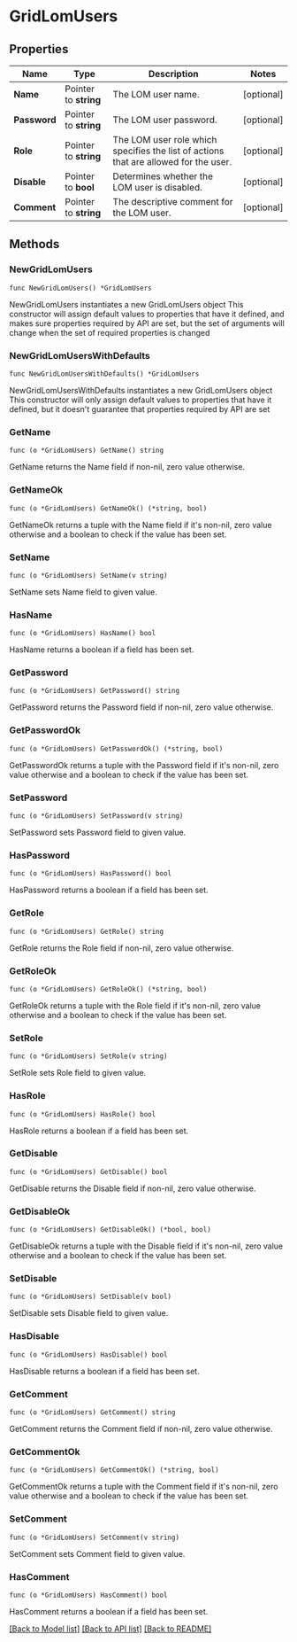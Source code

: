 # GridLomUsers

## Properties

Name | Type | Description | Notes
------------ | ------------- | ------------- | -------------
**Name** | Pointer to **string** | The LOM user name. | [optional] 
**Password** | Pointer to **string** | The LOM user password. | [optional] 
**Role** | Pointer to **string** | The LOM user role which specifies the list of actions that are allowed for the user. | [optional] 
**Disable** | Pointer to **bool** | Determines whether the LOM user is disabled. | [optional] 
**Comment** | Pointer to **string** | The descriptive comment for the LOM user. | [optional] 

## Methods

### NewGridLomUsers

`func NewGridLomUsers() *GridLomUsers`

NewGridLomUsers instantiates a new GridLomUsers object
This constructor will assign default values to properties that have it defined,
and makes sure properties required by API are set, but the set of arguments
will change when the set of required properties is changed

### NewGridLomUsersWithDefaults

`func NewGridLomUsersWithDefaults() *GridLomUsers`

NewGridLomUsersWithDefaults instantiates a new GridLomUsers object
This constructor will only assign default values to properties that have it defined,
but it doesn't guarantee that properties required by API are set

### GetName

`func (o *GridLomUsers) GetName() string`

GetName returns the Name field if non-nil, zero value otherwise.

### GetNameOk

`func (o *GridLomUsers) GetNameOk() (*string, bool)`

GetNameOk returns a tuple with the Name field if it's non-nil, zero value otherwise
and a boolean to check if the value has been set.

### SetName

`func (o *GridLomUsers) SetName(v string)`

SetName sets Name field to given value.

### HasName

`func (o *GridLomUsers) HasName() bool`

HasName returns a boolean if a field has been set.

### GetPassword

`func (o *GridLomUsers) GetPassword() string`

GetPassword returns the Password field if non-nil, zero value otherwise.

### GetPasswordOk

`func (o *GridLomUsers) GetPasswordOk() (*string, bool)`

GetPasswordOk returns a tuple with the Password field if it's non-nil, zero value otherwise
and a boolean to check if the value has been set.

### SetPassword

`func (o *GridLomUsers) SetPassword(v string)`

SetPassword sets Password field to given value.

### HasPassword

`func (o *GridLomUsers) HasPassword() bool`

HasPassword returns a boolean if a field has been set.

### GetRole

`func (o *GridLomUsers) GetRole() string`

GetRole returns the Role field if non-nil, zero value otherwise.

### GetRoleOk

`func (o *GridLomUsers) GetRoleOk() (*string, bool)`

GetRoleOk returns a tuple with the Role field if it's non-nil, zero value otherwise
and a boolean to check if the value has been set.

### SetRole

`func (o *GridLomUsers) SetRole(v string)`

SetRole sets Role field to given value.

### HasRole

`func (o *GridLomUsers) HasRole() bool`

HasRole returns a boolean if a field has been set.

### GetDisable

`func (o *GridLomUsers) GetDisable() bool`

GetDisable returns the Disable field if non-nil, zero value otherwise.

### GetDisableOk

`func (o *GridLomUsers) GetDisableOk() (*bool, bool)`

GetDisableOk returns a tuple with the Disable field if it's non-nil, zero value otherwise
and a boolean to check if the value has been set.

### SetDisable

`func (o *GridLomUsers) SetDisable(v bool)`

SetDisable sets Disable field to given value.

### HasDisable

`func (o *GridLomUsers) HasDisable() bool`

HasDisable returns a boolean if a field has been set.

### GetComment

`func (o *GridLomUsers) GetComment() string`

GetComment returns the Comment field if non-nil, zero value otherwise.

### GetCommentOk

`func (o *GridLomUsers) GetCommentOk() (*string, bool)`

GetCommentOk returns a tuple with the Comment field if it's non-nil, zero value otherwise
and a boolean to check if the value has been set.

### SetComment

`func (o *GridLomUsers) SetComment(v string)`

SetComment sets Comment field to given value.

### HasComment

`func (o *GridLomUsers) HasComment() bool`

HasComment returns a boolean if a field has been set.


[[Back to Model list]](../README.md#documentation-for-models) [[Back to API list]](../README.md#documentation-for-api-endpoints) [[Back to README]](../README.md)


